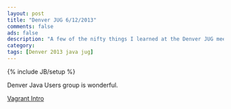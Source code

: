 ```yaml
---
layout: post
title: "Denver JUG 6/12/2013"
comments: false
ads: false
description: "A few of the nifty things I learned at the Denver JUG meeting on 6/12/13"
category: 
tags: [Denver 2013 java jug]
---
```

{% include JB/setup %}

Denver Java Users group is wonderful.

[Vagrant Intro](http://slid.es/virtualandy/vagrant-for-the-weird-and-strange)


